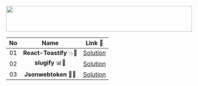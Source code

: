 <div align="center">
<img src="https://i.imgur.com/dBaSKWF.gif" height="70" width="100%">

| **No**  | **Name**                                    |                          **Link** 🔗                          |
|:-----------------------:|:--------------------------------------------------:|:-----------------------------------------------------------:|
|  01                | **React-Toastify** 💥🔢 |   [Solution](https://github.com/Sangram03/Hackthons-Ideas-used/blob/main/NPM%20Deatils/React-Toastify.md)   |
|  02                | **slugify** 📊🔢 |   [Solution](https://github.com/Sangram03/Hackthons-Ideas-used/blob/main/NPM%20Deatils/slugify.md)   |
|  03                | **Jsonwebtoken** 🔢🌟 |   [Solution](#)   |
